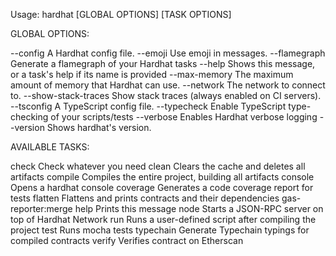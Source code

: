 Usage: hardhat [GLOBAL OPTIONS] <TASK> [TASK OPTIONS]

GLOBAL OPTIONS:

  --config              A Hardhat config file. 
  --emoji               Use emoji in messages. 
  --flamegraph          Generate a flamegraph of your Hardhat tasks 
  --help                Shows this message, or a task's help if its name is provided 
  --max-memory          The maximum amount of memory that Hardhat can use. 
  --network             The network to connect to. 
  --show-stack-traces   Show stack traces (always enabled on CI servers). 
  --tsconfig            A TypeScript config file. 
  --typecheck           Enable TypeScript type-checking of your scripts/tests 
  --verbose             Enables Hardhat verbose logging 
  --version             Shows hardhat's version. 


AVAILABLE TASKS:

  check                 Check whatever you need
  clean                 Clears the cache and deletes all artifacts
  compile               Compiles the entire project, building all artifacts
  console               Opens a hardhat console
  coverage              Generates a code coverage report for tests
  flatten               Flattens and prints contracts and their dependencies
  gas-reporter:merge
  help                  Prints this message
  node                  Starts a JSON-RPC server on top of Hardhat Network
  run                   Runs a user-defined script after compiling the project
  test                  Runs mocha tests
  typechain             Generate Typechain typings for compiled contracts
  verify                Verifies contract on Etherscan